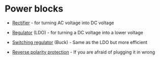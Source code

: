 # Power blocks

* [Rectifier](rectifier/rectifier.md) - for turning AC voltage into DC voltage

* [Regulator](LDOLDO.md) (LDO) - for turning a DC voltage into a lower voltage

* [Switching regulator](switchingRegulator/switchingRegulator.md) (Buck) - Same as the LDO but more efficient

* [Reverse polarity protection](reversePolarityProtection/reversePolarityProtection.md) - If you are afraid of plugging it in wrong
